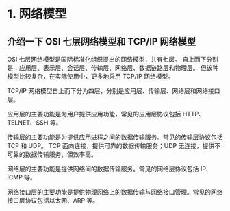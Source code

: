 # 1. 网络模型
## 介绍一下 OSI 七层网络模型和 TCP/IP 网络模型
OSI 七层网络模型是国际标准化组织提出的网络模型，共有七层。
自上而下分别是：应用层、表示层、会话层、传输层、网络层、数据链路层和物理层。
但该种模型比较复杂，在实际使用中，更多地采用 TCP/IP 网络模型。

TCP/IP 网络模型自上而下分为四层，分别是应用层、传输层、网络层和网络接口层。

应用层的主要功能是为用户提供应用功能，常见的应用层协议包括 HTTP、TELNET、SSH 等。

传输层的主要功能是为提供应用进程之间的数据传输服务。常见的传输层协议包括 TCP 和 UDP。
TCP 面向连接，提供可靠的数据传输服务；UDP 无连接，提供不可靠的数据传输服务，但效率高。

网络层的主要功能是提供网络间的数据传输服务。常见的网络层协议包括 IP、ICMP 等。

网络接口层的主要功能是提供物理网络上的数据传输与网络接口管理。常见的网络接口层协议包括以太网、ARP 等。


